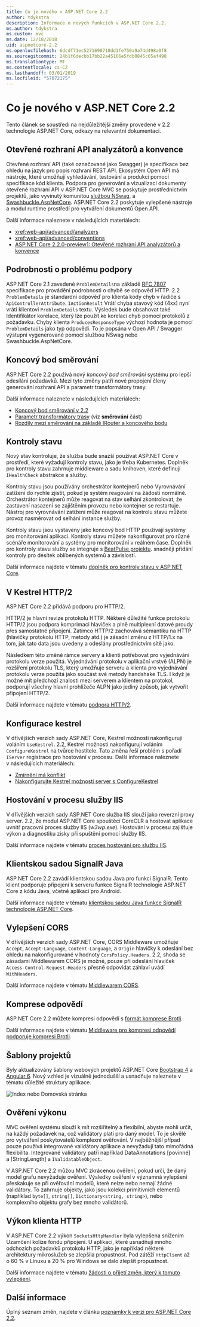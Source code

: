 ```yaml
---
title: Co je nového v ASP.NET Core 2.2
author: tdykstra
description: Informace o nových funkcích v ASP.NET Core 2.2.
ms.author: tdykstra
ms.custom: mvc
ms.date: 12/18/2018
uid: aspnetcore-2.2
ms.openlocfilehash: 6dcdf71ec5271690718dd1fe750a9a74d498a0f8
ms.sourcegitcommit: 24b1f6decbb17bb22a45166e5fdb0845c65af498
ms.translationtype: MT
ms.contentlocale: cs-CZ
ms.lasthandoff: 03/01/2019
ms.locfileid: "57072175"
---
```

# <a name="whats-new-in-aspnet-core-22"></a>Co je nového v ASP.NET Core 2.2

Tento článek se soustředí na nejdůležitější změny provedené v 2.2 technologie ASP.NET Core, odkazy na relevantní dokumentaci.

## <a name="open-api-analyzers--conventions"></a>Otevřené rozhraní API analyzátorů a konvence

Otevřené rozhraní API (také označované jako Swagger) je specifikace bez ohledu na jazyk pro popis rozhraní REST API. Ekosystém Open API má nástroje, které umožňují vyhledávání, testování a produkci pomocí specifikace kód klienta. Podpora pro generování a vizualizaci dokumenty otevřené rozhraní API v ASP.NET Core MVC se poskytuje prostřednictvím projektů, jako vyvinutý komunitou [službou NSwag](https://github.com/RSuter/NSwag), a [Swashbuckle.AspNetCore](https://github.com/domaindrivendev/Swashbuckle.AspNetCore). ASP.NET Core 2.2 poskytuje vylepšené nástroje a modul runtime prostředí pro vytváření dokumentů Open API.

Další informace naleznete v následujících materiálech:

* <xref:web-api/advanced/analyzers>
* <xref:web-api/advanced/conventions>
* [ASP.NET Core 2.2.0-preview1: Otevřené rozhraní API analyzátorů a konvence](https://blogs.msdn.microsoft.com/webdev/2018/08/23/asp-net-core-2-20-preview1-open-api-analyzers-conventions/)

## <a name="problem-details-support"></a>Podrobnosti o problému podpory

ASP.NET Core 2.1 zavedené `ProblemDetails`na základě [RFC 7807](https://tools.ietf.org/html/rfc7807) specifikace pro provádění podrobnosti o chybě se odpověď HTTP. 2.2 `ProblemDetails` je standardní odpověď pro klienta kódy chyb v řadiče s `ApiControllerAttribute`. `IActionResult` Vrátí chyba stavový kód (4xx) nyní vrátí klientovi `ProblemDetails` textu. Výsledek bude obsahovat také Identifikátor korelace, který lze použít ke korelaci chyb pomocí protokolů z požadavku. Chyby klienta `ProducesResponseType` výchozí hodnota je pomocí `ProblemDetails` jako typ odpovědi. To je popsána v Open API / Swagger výstupní vygenerované pomocí službou NSwag nebo Swashbuckle.AspNetCore.

## <a name="endpoint-routing"></a>Koncový bod směrování

ASP.NET Core 2.2 používá nový *koncový bod směrování* systému pro lepší odesílání požadavků. Mezi tyto změny patří nové propojení členy generování rozhraní API a parametr transformátory trasy.

Další informace naleznete v následujících materiálech:

* [Koncový bod směrování v 2.2](https://blogs.msdn.microsoft.com/webdev/2018/08/27/asp-net-core-2-2-0-preview1-endpoint-routing/)
* [Parametr transformátory trasy](https://www.hanselman.com/blog/ASPNETCore22ParameterTransformersForCleanURLGenerationAndSlugsInRazorPagesOrMVC.aspx) (viz **směrování** část)
* [Rozdíly mezi směrování na základě IRouter a koncového bodu](xref:fundamentals/routing?view=aspnetcore-2.2#differences-from-earlier-versions-of-routing)

## <a name="health-checks"></a>Kontroly stavu

Nový stav kontroluje, že služba bude snazší používat ASP.NET Core v prostředí, které vyžadují kontroly stavu, jako je třeba Kubernetes. Doplněk pro kontroly stavu zahrnuje middleware a sadu knihoven, které definují `IHealthCheck` abstrakce a služby.

Kontroly stavu jsou používány orchestrátor kontejnerů nebo Vyrovnávání zatížení do rychle zjistit, pokud je systém reagování na žádosti normálně. Orchestrátor kontejnerů může reagovat na stav selhání zkontrolovat, že zastavení nasazení se zajištěním provozu nebo kontejner se restartuje. Nástroj pro vyrovnávání zatížení může reagovat na kontrolu stavu můžete provoz nasměrovat od selhání instance služby.

Kontroly stavu jsou vystaveny jako koncový bod HTTP používají systémy pro monitorování aplikací. Kontroly stavu můžete nakonfigurovat pro různé scénáře monitorování a systémy pro monitorování v reálném čase. Doplněk pro kontroly stavu služby se integruje s [BeatPulse projektu](https://github.com/Xabaril/BeatPulse). snadněji přidání kontroly pro desítek oblíbených systémů a závislostí.

Další informace najdete v tématu [doplněk pro kontroly stavu v ASP.NET Core](xref:host-and-deploy/health-checks).

## <a name="http2-in-kestrel"></a>V Kestrel HTTP/2

ASP.NET Core 2.2 přidává podporu pro HTTP/2. 

HTTP/2 je hlavní revize protokolu HTTP. Některé důležité funkce protokolu HTTP/2 jsou podpora komprimaci hlaviček a plně multiplexní datové proudy přes samostatné připojení. Zatímco HTTP/2 zachovává sémantiku na HTTP (hlavičky protokolu HTTP, metody atd.) je zásadní změnu z HTTP/1.x na tom, jak tato data jsou uvedeny a odeslány prostřednictvím sítě jako.

Následkem této změně rámce servery a klienti potřebovat pro vyjednávání protokolu verze použitá. Vyjednávání protokolu v aplikační vrstvě (ALPN) je rozšíření protokolu TLS, který umožňuje serveru a klienta pro vyjednávání protokolu verze použitá jako součást své metody handshake TLS. I když je možné mít předchozí znalosti mezi serverem a klientem na protokol, podporují všechny hlavní prohlížeče ALPN jako jediný způsob, jak vytvořit připojení HTTP/2.

Další informace najdete v tématu [podpora HTTP/2](xref:fundamentals/servers/index?view=aspnetcore-2.2#http2-support).

## <a name="kestrel-configuration"></a>Konfigurace kestrel

V dřívějších verzích sady ASP.NET Core, Kestrel možnosti nakonfigurují voláním `UseKestrel`. 2.2, Kestrel možnosti nakonfigurují voláním `ConfigureKestrel` na tvůrce hostitele. Tato změna řeší problém s pořadí `IServer` registrace pro hostování v procesu. Další informace naleznete v následujících materiálech:

* [Zmírnění má konflikt](https://github.com/aspnet/KestrelHttpServer/issues/2760)
* [Nakonfigurujte Kestrel možnosti server s ConfigureKestrel](xref:fundamentals/servers/kestrel?view=aspnetcore-2.2#how-to-use-kestrel-in-aspnet-core-apps)

## <a name="iis-in-process-hosting"></a>Hostování v procesu služby IIS

V dřívějších verzích sady ASP.NET Core služba IIS slouží jako reverzní proxy server. 2.2, že modul ASP.NET Core spouštěcí CoreCLR a hostovat aplikace uvnitř pracovní proces služby IIS (*w3wp.exe*). Hostování v procesu zajišťuje výkon a diagnostiku zisky při spuštění pomocí služby IIS.

Další informace najdete v tématu [proces hostování pro službu IIS](xref:host-and-deploy/aspnet-core-module?view=aspnetcore-2.2#in-process-hosting-model).

## <a name="signalr-java-client"></a>Klientskou sadou SignalR Java

ASP.NET Core 2.2 zavádí klientskou sadou Java pro funkci SignalR. Tento klient podporuje připojení k serveru funkce SignalR technologie ASP.NET Core z kódu Java, včetně aplikací pro Android.

Další informace najdete v tématu [klientskou sadou Java funkce SignalR technologie ASP.NET Core](https://docs.microsoft.com/aspnet/core/signalr/java-client?view=aspnetcore-2.2).

## <a name="cors-improvements"></a>Vylepšení CORS

V dřívějších verzích sady ASP.NET Core, CORS Middleware umožňuje `Accept`, `Accept-Language`, `Content-Language`, a `Origin` hlavičky k odeslání bez ohledu na nakonfigurované v hodnoty `CorsPolicy.Headers`. 2.2, shoda se zásadami Middlewarem CORS je možné, pouze při odeslání hlaviček `Access-Control-Request-Headers` přesně odpovídat záhlaví uvádí `WithHeaders`.

Další informace najdete v tématu [Middlewarem CORS](xref:security/cors?view=aspnetcore-2.2#set-the-allowed-request-headers).

## <a name="response-compression"></a>Komprese odpovědí

ASP.NET Core 2.2 můžete kompresi odpovědí s [formát komprese Brotli](https://tools.ietf.org/html/rfc7932).

Další informace najdete v tématu [Middleware pro kompresi odpovědí podporuje kompresi Brotli](xref:performance/response-compression?view=aspnetcore-2.2#brotli-compression-provider).

## <a name="project-templates"></a>Šablony projektů

Byly aktualizovány šablony webových projektů ASP.NET Core [Bootstrap 4](https://getbootstrap.com/docs/4.1/migration/) a [Angular 6](https://blog.angular.io/version-6-of-angular-now-available-cc56b0efa7a4). Nový vzhled je vizuálně jednodušší a usnadňuje naleznete v tématu důležité struktury aplikace.

![Index nebo Domovská stránka](~/tutorials/razor-pages/razor-pages-start/_static/home2.2.png)

## <a name="validation-performance"></a>Ověření výkonu

MVC ověření systému slouží k mít rozšiřitelný a flexibilní, abyste mohli určit, na každý požadavek na, což validátory platí pro daný model. To je skvělé pro vytváření poskytovatelů komplexní ověřování. V nejběžnější případ pouze používá integrované validátory aplikace a nevyžadují tato mimořádná flexibilita. Integrované validátory patří například DataAnnotations [povinné] a [StringLength] a `IValidatableObject`.

V ASP.NET Core 2.2 můžou MVC zkrácenou ověření, pokud určí, že daný model grafu nevyžaduje ověření. Výsledky ověření v významná vylepšení přeskakuje se při ověřování modelů, které nelze nebo nemají žádné validátory. To zahrnuje objekty, jako jsou kolekcí primitivních elementů (například `byte[]`, `string[]`, `Dictionary<string, string>`), nebo komplexního objektu grafy bez mnoho validátorů.

## <a name="http-client-performance"></a>Výkon klienta HTTP

V ASP.NET Core 2.2 výkon `SocketsHttpHandler` byla vylepšena snížením Uzamčení kolize fondu připojení. U aplikací, které usnadňují mnoho odchozích požadavků protokolu HTTP, jako je například některé architektury mikroslužeb se zlepšila propustnost. Pod zátěží `HttpClient` až o 60 % v Linuxu a 20 % pro Windows se dalo zlepšit propustnost.

Další informace najdete v tématu [žádosti o přijetí změn, který k tomuto vylepšení](https://github.com/dotnet/corefx/pull/32568).

## <a name="additional-information"></a>Další informace

Úplný seznam změn, najdete v článku [poznámky k verzi pro ASP.NET Core 2.2](https://github.com/aspnet/Home/releases/tag/2.2.0).
